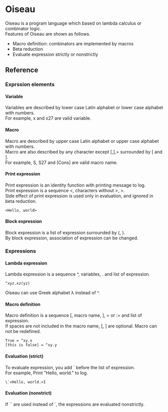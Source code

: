 # Oiseau

Oiseau is a program language which based on lambda calculus or combinator logic.  
Features of Oiseau are shown as follows.

* Macro definition: combinators are implemented by macros
* Beta reduction
* Evaluate expression strictly or nonstrictly

## Reference

### Exprssion elements

#### Variable
Variables are described by lower case Latin alphabet or lower case alphabet with numbers.  
For example, x and x27 are valid variable.

#### Macro
Macro are described by upper case Latin alphabet or upper case alphabet with numbers.  
Macro are also described by any character except [,],= surrounded by [ and ].  
For example, S, S27 and [Cons] are valid macro name.

#### Print expression
Print expression is an identity function with printing message to log.  
Print expression is a sequence <, characters without >, >.  
Side effect of print expression is used only in evaluation, and ignored in beta reduction.

```
<Hello, world>
```

#### Block expression
Block expression is a list of expression surrounded by (, ).  
By block expression, association of expression can be changed.

### Expressions

#### Lambda expression
Lambda expression is a sequence ^, variables, . and list of expression.  

```
^xyz.xz(yz)
```
Oiseau can use Greek alphabet λ instead of ^.

#### Macro definition
Macro definition is a sequence [, macro name, ], = or := and list of expression.  
If spaces are not included in the macro name, [, ] are optional.
Macro can not be redefined.  

```
True = ^xy.x
[this is false] = ^xy.y
```

#### Evaluation (strict)
To evaluate expression, you add \` before the list of expression.  
For example, Print "Hello, world." to log.

```
\`<Hello, world.>I
```

#### Evaluation (nonstrict)
If \`\` are used instead of \`, the expressions are evaluated nonstrictly.  

